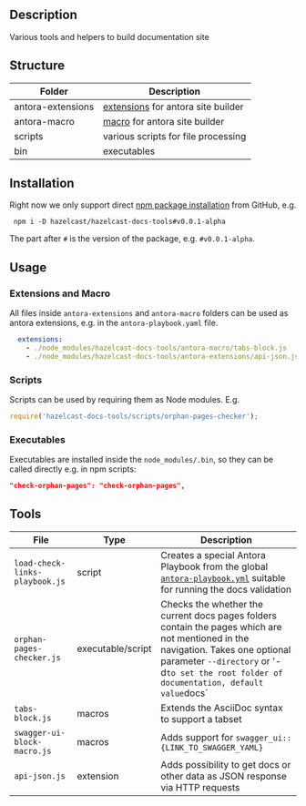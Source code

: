 ## Description
Various tools and helpers to build documentation site

## Structure
| Folder            | Description                                                                                    |
|-------------------|------------------------------------------------------------------------------------------------|
| antora-extensions | [extensions](https://docs.antora.org/antora/latest/extend/extensions/) for antora site builder |
| antora-macro      | [macro](https://docs.antora.org/antora/latest/asciidoc/ui-macros/) for antora site builder     |
| scripts           | various scripts for file processing                                                            |
| bin               | executables                                                                                    |

## Installation
Right now we only support direct [npm package installation](https://docs.npmjs.com/cli/commands/npm-install) from GitHub, e.g.

```npm
 npm i -D hazelcast/hazelcast-docs-tools#v0.0.1-alpha
```

The part after `#` is the version of the package, e.g. `#v0.0.1-alpha`.

## Usage

### Extensions and Macro

All files inside `antora-extensions` and `antora-macro` folders can be used as antora extensions, e.g. in the `antora-playbook.yaml` file.

```yaml
  extensions:
    - ./node_modules/hazelcast-docs-tools/antora-macro/tabs-block.js
    - ./node_modules/hazelcast-docs-tools/antora-extensions/api-json.js
```

### Scripts
Scripts can be used by requiring them as Node modules. E.g.

```javascript
require('hazelcast-docs-tools/scripts/orphan-pages-checker');
```

### Executables
Executables are installed inside the `node_modules/.bin`, so they can be called directly e.g. in npm scripts:

```json
"check-orphan-pages": "check-orphan-pages",
```

## Tools
| File                           | Type              | Description                                                                                                                                                                                                                     | 
|--------------------------------|-------------------|---------------------------------------------------------------------------------------------------------------------------------------------------------------------------------------------------------------------------------|
| `load-check-links-playbook.js` | script            | Creates a special Antora Playbook from the global [`antora-playbook.yml`](https://github.com/hazelcast/hazelcast-docs/blob/main/antora-playbook.yml) suitable for running the docs validation                                   |
| `orphan-pages-checker.js`      | executable/script | Checks the whether the current docs pages folders contain the pages which are not mentioned in the navigation. Takes one optional parameter `--directory` or '-d` to set the root folder of documentation, default value `docs` |
| `tabs-block.js`                | macros            | Extends the AsciiDoc syntax to support a tabset                                                                                                                                                                                 |
| `swagger-ui-block-macro.js`    | macros            | Adds support for `swagger_ui::{LINK_TO_SWAGGER_YAML}`                                                                                                                                                                           |
| `api-json.js`                  | extension         | Adds possibility to get docs or other data as JSON response via HTTP requests                                                                                                                                                   |
